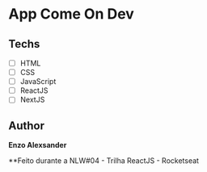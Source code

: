 # App Come On Dev

## Techs

-   [ ] HTML
-   [ ] CSS
-   [ ] JavaScript
-   [ ] ReactJS
-   [ ] NextJS

## Author

**Enzo Alexsander**

\*\*Feito durante a NLW#04 - Trilha ReactJS - Rocketseat
